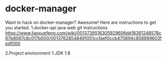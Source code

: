 # docker-manager
Want to hack on docker-manager? Awesome! Here are instructions to get you
started.
1.docker-api java web 
git Instructions
https://www.liaoxuefeng.com/wiki/0013739516305929606dd18361248578c67b8067c8c017b000/00137628548491051ccfaef0ccb470894c858999603fedf000

2.Project environment
  1.JDK 1.8

